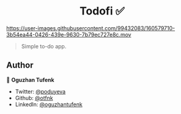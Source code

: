 <h1 align="center">Todofi ✅</h1>

https://user-images.githubusercontent.com/99432083/160579710-3b54ea44-0426-439e-9630-7b79ec727e8c.mov


> Simple to-do app.

## Author

👤 **Oguzhan Tufenk**

* Twitter: [@poduyeva](https://twitter.com/poduyeva)
* Github: [@otfnk](https://github.com/otfnk)
* LinkedIn: [@oguzhantufenk](https://linkedin.com/in/oguzhantufenk)

